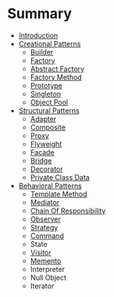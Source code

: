 # Summary

* [Introduction](README.md)
* [Creational Patterns](chapter1.md)
  * [Builder](chapter1/builder.md)
  * [Factory](chapter1/factory.md)
  * [Abstract Factory](chapter1/abstract-factory.md)
  * [Factory Method](chapter1/factory-method.md)
  * [Prototype](chapter1/prototype.md)
  * [Singleton](chapter1/singleton.md)
  * [Object Pool](chapter1/object-pool.md)
* [Structural Patterns](structural-patterns.md)
  * [Adapter](structural-patterns/adapter.md)
  * [Composite](structural-patterns/composite.md)
  * [Proxy](structural-patterns/proxy.md)
  * [Flyweight](structural-patterns/flyweight.md)
  * [Facade](structural-patterns/facade.md)
  * [Bridge](structural-patterns/bridge.md)
  * [Decorator](structural-patterns/decorator.md)
  * [Private Class Data](structural-patterns/private-class-data.md)
* [Behavioral Patterns](behavioral-patterns.md)
  * [Template Method](behavioral-patterns/template-method.md)
  * [Mediator](behavioral-patterns/mediator.md)
  * [Chain Of Responsibility](behavioral-patterns/chain-of-responsibility.md)
  * [Observer](behavioral-patterns/observer.md)
  * [Strategy](behavioral-patterns/strategy.md)
  * [Command](behavioral-patterns/command.md)
  * State
  * [Visitor](behavioral-patterns/visitor.md)
  * [Memento](behavioral-patterns/memento.md)
  * Interpreter
  * Null Object
  * Iterator

